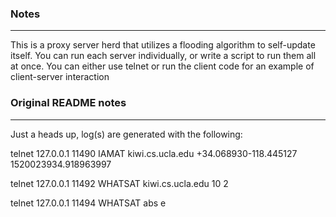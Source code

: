 ### Notes
-----
This is a proxy server herd that utilizes a flooding algorithm to self-update itself. You can run each server individually,
or write a script to run them all at once. You can either use telnet or run the client code for an example of client-server
interaction

### Original README notes
-----
Just a heads up, log(s) are generated with the following:

telnet 127.0.0.1 11490
IAMAT kiwi.cs.ucla.edu +34.068930-118.445127 1520023934.918963997

telnet 127.0.0.1 11492
WHATSAT kiwi.cs.ucla.edu 10 2

telnet 127.0.0.1 11494
WHATSAT abs e
